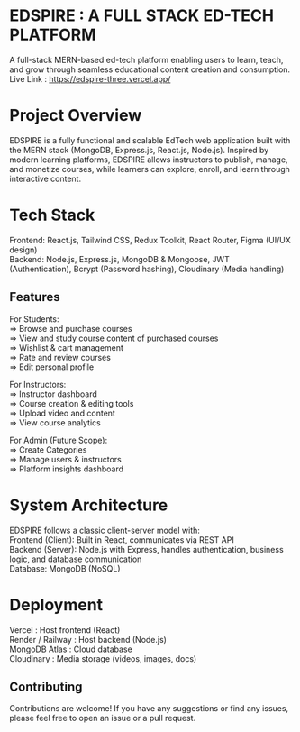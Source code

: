 # EDSPIRE : A FULL STACK ED-TECH PLATFORM
A full-stack MERN-based ed-tech platform enabling users to learn, teach, and grow through seamless educational content creation and consumption.
Live Link : https://edspire-three.vercel.app/

# Project Overview
EDSPIRE is a fully functional and scalable EdTech web application built with the MERN stack (MongoDB, Express.js, React.js, Node.js). Inspired by modern learning platforms, EDSPIRE allows instructors to publish, manage, and monetize courses, while learners can explore, enroll, and learn through interactive content.

#  Tech Stack
Frontend: React.js, Tailwind CSS, Redux Toolkit, React Router, Figma (UI/UX design)  
Backend: Node.js, Express.js, MongoDB & Mongoose, JWT (Authentication), Bcrypt (Password hashing), Cloudinary (Media handling)  

## Features
For Students:  
=> Browse and purchase courses  
=> View and study course content of purchased courses  
=> Wishlist & cart management  
=> Rate and review courses  
=> Edit personal profile  
  
For Instructors:  
=> Instructor dashboard  
=> Course creation & editing tools  
=> Upload video and content  
=> View course analytics  
  
For Admin (Future Scope):  
=> Create Categories  
=> Manage users & instructors  
=> Platform insights dashboard  

# System Architecture
EDSPIRE follows a classic client-server model with:  
Frontend (Client): Built in React, communicates via REST API  
Backend (Server): Node.js with Express, handles authentication, business logic, and database communication  
Database: MongoDB (NoSQL)  

# Deployment
Vercel : Host frontend (React)    
Render / Railway : Host backend (Node.js)  
MongoDB Atlas :	Cloud database    
Cloudinary : Media storage (videos, images, docs)  

## Contributing
Contributions are welcome! If you have any suggestions or find any issues, please feel free to open an issue or a pull request.
